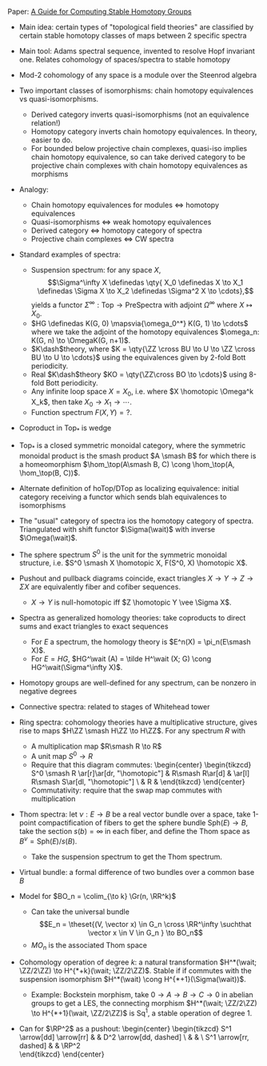 
Paper: [A Guide for Computing Stable Homotopy Groups](https://arxiv.org/abs/1801.07530)

- Main idea: certain types of "topological field theories" are classified by certain stable homotopy classes of maps between 2 specific spectra
- Main tool: Adams spectral sequence, invented to resolve Hopf invariant one. Relates cohomology of spaces/spectra to stable homotopy
- Mod-2 cohomology of any space is a module over the Steenrod algebra
- Two important classes of isomorphisms: chain homotopy equivalences vs quasi-isomorphisms.
  - Derived category inverts quasi-isomorphisms (not an equivalence relation!)
  - Homotopy category inverts chain homotopy equivalences. In theory, easier to do.
  - For bounded below projective chain complexes, quasi-iso implies chain homotopy equivalence, so can take derived category to be projective chain complexes with chain homotopy equivalences as morphisms
- Analogy:
  - Chain homotopy equivalences for modules $\iff$ homotopy equivalences
  - Quasi-isomorphisms $\iff$ weak homotopy equivalences
  - Derived category $\iff$ homotopy category of spectra
  - Projective chain complexes $\iff$ CW spectra
- Standard examples of spectra:
  - Suspension spectrum: for any space $X$, $$\Sigma^\infty X \definedas \qty{ X_0 \definedas X \to X_1 \definedas \Sigma X \to X_2 \definedas \Sigma^2 X \to \cdots},$$ yields a functor $\Sigma^\infty:\text{Top} \to \text{PreSpectra}$ with adjoint $\Omega^\infty$ where $X \mapsto X_0$.
  - $HG \definedas K(G, 0) \mapsvia{\omega_0^*} K(G, 1) \to \cdots$ where we take the adjoint of the homotopy equivalences $\omega_n: K(G, n) \to \OmegaK(G, n+1)$.
  - $K\dash$theory, where $K = \qty{\ZZ \cross BU \to U \to \ZZ \cross BU \to U \to \cdots}$ using the equivalences given by 2-fold Bott periodicity.
  - Real $K\dash$theory $KO = \qty{\ZZ\cross BO \to \cdots}$ using 8-fold Bott periodicity.
  - Any infinite loop space $X= X_0$, i.e. where $X \homotopic \Omega^k X_k$, then take $X_0 \to X_1 \to \cdots$.
  - Function spectrum $F(X, Y) = ?$.
- Coproduct in $\text{Top}_*$ is wedge
- $\text{Top}_*$ is a closed symmetric monoidal category, where the symmetric monoidal product is the smash product $A \smash B$ for which there is a homeomorphism $\hom_\top(A\smash B, C) \cong \hom_\top(A, \hom_\top(B, C))$.
- Alternate definition of hoTop/DTop as localizing equivalence: initial category receiving a functor which sends blah equivalences to isomorphisms 
- The "usual" category of spectra ios the homotopy category of spectra. Triangulated with shift functor $\Sigma(\wait)$ with inverse $\Omega(\wait)$.
- The sphere spectrum $S^0$ is the unit for the symmetric monoidal structure, i.e. $S^0 \smash X \homotopic X, F(S^0, X) \homotopic X$.
- Pushout and pullback diagrams coincide, exact triangles $X\to Y \to Z \to \Sigma X$ are equivalently fiber and cofiber sequences.
  - $X\to Y$ is null-homotopic iff $Z \homotopic Y \vee \Sigma X$.
- Spectra as generalized homology theories: take coproducts to direct sums and exact triangles to exact sequences
  - For $E$ a spectrum, the homology theory is $E^n(X) = \pi_n(E\smash X)$.
  - For $E = HG$, $HG^\wait (A) = \tilde H^\wait (X; G) \cong HG^\wait(\Sigma^\infty X)$.
- Homotopy groups are well-defined for any spectrum, can be nonzero in negative degrees
- Connective spectra: related to stages of Whitehead tower
- Ring spectra: cohomology theories have a multiplicative structure, gives rise to maps $H\ZZ \smash H\ZZ \to H\ZZ$. For any spectrum $R$ with
  - A multiplication map $R\smash R \to R$
  - A unit map $S^0 \to R$
  - Require that this diagram commutes:
  \begin{center}
  \begin{tikzcd}
  S^0 \smash R \ar[r]\ar[dr, "\homotopic"] & R\smash R\ar[d] & \ar[l] R\smash S\ar[dl, "\homotopic"] \\
  & R &
  \end{tikzcd}
  \end{center}
  - Commutativity: require that the swap map commutes with multiplication

- Thom spectra: let $\nu: E\to B$ be a real vector bundle over a space, take 1-point compactification of fibers to get the sphere bundle $\text{Sph}(E) \to B$, take the section $s(b) = \infty$ in each fiber, and define the Thom space as $B^\nu = \text{Sph}(E)/s(B)$.
  - Take the suspension spectrum to get the Thom spectrum.
- Virtual bundle: a formal difference of two bundles over a common base $B$
- Model for $BO_n = \colim_{\to k} \Gr(n, \RR^k)$
  - Can take the universal bundle $$E_n = \theset{(V, \vector x) \in G_n \cross \RR^\infty \suchthat \vector x \in V \in G_n  } \to BO_n$$
  - $MO_n$ is the associated Thom space
- Cohomology operation of degree $k$: a natural transformation $H^*(\wait; \ZZ/2\ZZ) \to H^{*+k}(\wait; \ZZ/2\ZZ)$. Stable if if commutes with the suspension isomorphism $H^*(\wait) \cong H^{*+1}(\Sigma(\wait))$.
  - Example: Bockstein morphism, take $0\to A \to B \to C \to 0$ in abelian groups to get a LES, the connecting morphism $H^*(\wait; \ZZ/2\ZZ) \to H^{*+1}(\wait, \ZZ/2\ZZ)$ is $\text{Sq}^1$, a stable operation of degree 1.
- Can for $\RP^2$ as a pushout:
  \begin{center}
  \begin{tikzcd}
  S^1 \arrow[dd] \arrow[rr] &  & D^2 \arrow[dd, dashed] \\
                            &  &                        \\
  S^1 \arrow[rr, dashed]    &  & \RP^2                 
  \end{tikzcd}
  \end{center}
